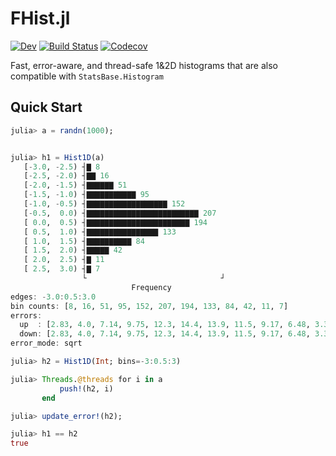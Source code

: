 # FHist.jl

[![Dev](https://img.shields.io/badge/docs-dev-blue.svg)](https://moelf.github.io/FHist.jl/dev/)
[![Build Status](https://github.com/Moelf/FHist.jl/workflows/CI/badge.svg)](https://github.com/Moelf/FHist.jl/actions)
[![Codecov](https://codecov.io/gh/Moelf/FHist.jl/branch/master/graph/badge.svg)](https://codecov.io/gh/Moelf/FHist.jl)

Fast, error-aware, and thread-safe 1&2D histograms that are also compatible with `StatsBase.Histogram`

## Quick Start
```julia
julia> a = randn(1000);


julia> h1 = Hist1D(a)
   [-3.0, -2.5) ┤▇ 8                             
   [-2.5, -2.0) ┤▇▇ 16                           
   [-2.0, -1.5) ┤▇▇▇▇▇▇ 51                       
   [-1.5, -1.0) ┤▇▇▇▇▇▇▇▇▇▇▇ 95                  
   [-1.0, -0.5) ┤▇▇▇▇▇▇▇▇▇▇▇▇▇▇▇▇▇▇ 152          
   [-0.5,  0.0) ┤▇▇▇▇▇▇▇▇▇▇▇▇▇▇▇▇▇▇▇▇▇▇▇▇▇ 207   
   [ 0.0,  0.5) ┤▇▇▇▇▇▇▇▇▇▇▇▇▇▇▇▇▇▇▇▇▇▇▇ 194     
   [ 0.5,  1.0) ┤▇▇▇▇▇▇▇▇▇▇▇▇▇▇▇▇ 133            
   [ 1.0,  1.5) ┤▇▇▇▇▇▇▇▇▇▇ 84                   
   [ 1.5,  2.0) ┤▇▇▇▇▇ 42                        
   [ 2.0,  2.5) ┤▇ 11                            
   [ 2.5,  3.0) ┤▇ 7                             
                └                              ┘ 
                           Frequency
edges: -3.0:0.5:3.0
bin counts: [8, 16, 51, 95, 152, 207, 194, 133, 84, 42, 11, 7]
errors: 
  up  : [2.83, 4.0, 7.14, 9.75, 12.3, 14.4, 13.9, 11.5, 9.17, 6.48, 3.32, 2.65]
  down: [2.83, 4.0, 7.14, 9.75, 12.3, 14.4, 13.9, 11.5, 9.17, 6.48, 3.32, 2.65]
error_mode: sqrt

julia> h2 = Hist1D(Int; bins=-3:0.5:3)

julia> Threads.@threads for i in a
           push!(h2, i)
       end

julia> update_error!(h2);

julia> h1 == h2
true
```
